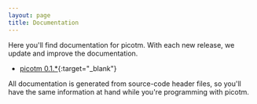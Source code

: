 ```yaml
---
layout: page
title: Documentation
---
```


Here you'll find documentation for picotm. With each new release, we
update and improve the documentation.

 - [picotm 0.1.\*][picotm-0_1_0]{:target="_blank"}

All documentation is generated from source-code header files, so you'll
have the same information at hand while you're programming with picotm.

[picotm-0_1_0]: /docs/picotm-0.1.0/index.html
